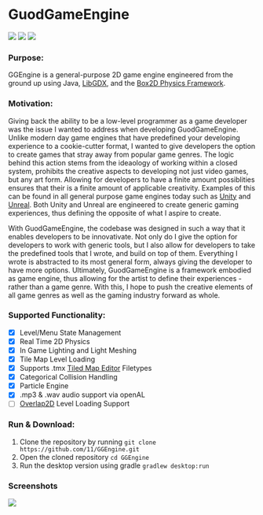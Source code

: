 # GuodGameEngine

<img src="https://img.shields.io/badge/License-GNU%20License-blue.svg"/> 
<img src="https://img.shields.io/badge/Gaming%20Software-Engine%20-brightgreen.svg">
<img src="https://img.shields.io/appveyor/ci/gruntjs/grunt.svg">

### Purpose:
GGEngine is a general-purpose 2D game engine engineered from the ground up using Java, [LibGDX](http://libgdx.badlogicgames.com/), and the [Box2D Physics Framework](http://box2d.org/).

### Motivation:
Giving back the ability to be a low-level programmer as a game developer was the issue I wanted to address when developing GuodGameEngine. Unlike modern day game engines that have predefined your developing experience to a cookie-cutter format, I wanted to give developers the option to create games that stray away from popular game genres. The logic behind this action stems from the ideaology of working within a closed system, prohibits the creative aspects to developing not just video games, but any art form. Allowing for developers to have a finite amount possiblities ensures that their is a finite amount of applicable creativity. Examples of this can be found in all general purpose game engines today such as [Unity](https://unity3d.com/) and [Unreal](https://www.unrealengine.com/what-is-unreal-engine-4). Both Unity and Unreal are engineered to create generic gaming experiences, thus defining the opposite of what I aspire to create. 

With GuodGameEngine, the codebase was designed in such a way that it enables developers to be innovativate. Not only do I give the option for developers to work with generic tools, but I also allow for developers to take the predefined tools that I wrote, and build on top of them. Everything I wrote is abstracted to its most general form, always giving the developer to have more options. Ultimately, GuodGameEngine is a framework embodied as game engine, thus allowing for the artist to define their experiences - rather than a game genre. With this, I hope to push the creative elements of all game genres as well as the gaming industry forward as whole. 

### Supported Functionality:
- [x] Level/Menu State Management
- [x] Real Time 2D Physics
- [x] In Game Lighting and Light Meshing
- [x] Tile Map Level Loading
- [x] Supports .tmx [Tiled Map Editor](http://www.mapeditor.org/) Filetypes
- [x] Categorical Collision Handling
- [x] Particle Engine
- [x] .mp3 & .wav audio support via openAL
- [ ] [Overlap2D](http://overlap2d.com/) Level Loading Support

### Run & Download:
1. Clone the repository by running `git clone https://github.com/11/GGEngine.git`
2. Open the cloned repository `cd GGEngine`
3. Run the desktop version using gradle `gradlew desktop:run`

### Screenshots
<img src="https://github.com/11/GGEngine/blob/master/GGEngine_screenshot.jpg">

